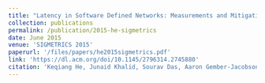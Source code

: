 ```yaml
---
title: "Latency in Software Defined Networks: Measurements and Mitigation Techniques"
collection: publications
permalink: /publication/2015-he-sigmetrics
date: June 2015
venue: 'SIGMETRICS 2015'
paperurl: '/files/papers/he2015sigmetrics.pdf'
link: 'https://dl.acm.org/doi/10.1145/2796314.2745880'
citation: 'Keqiang He, Junaid Khalid, Sourav Das, Aaron Gember-Jacobson, Chaithan Prakash, Aditya Akella, Li Erran Li, Marina Thottan'
---
```

